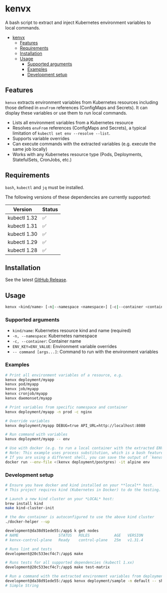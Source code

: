 # kenvx

A bash script to extract and inject Kubernetes environment variables to local commands.

- [kenvx](#kenvx)
  - [Features](#features)
  - [Requirements](#requirements)
  - [Installation](#installation)
  - [Usage](#usage)
    - [Supported arguments](#supported-arguments)
    - [Examples](#examples)
    - [Development setup](#development-setup)


## Features

`kenvx` extracts environment variables from Kubernetes resources including those defined in `envFrom` references (ConfigMaps and Secrets). It can display these variables or use them to run local commands.

- Lists all environment variables from a Kubernetes resource
- Resolves `envFrom` references (ConfigMaps and Secrets), a typical limitation of `kubectl set env --resolve --list`.
- Supports variable overrides
- Can execute commands with the extracted variables (e.g. execute the same job locally)
- Works with any Kubernetes resource type (Pods, Deployments, StatefulSets, CronJobs, etc.)

## Requirements

`bash`, `kubectl` and `jq` must be installed.

The following versions of these dependencies are currently supported:

| Version      | Status |
| ------------ | ------ |
| kubectl 1.32 | ✅      |
| kubectl 1.31 | ✅      |
| kubectl 1.30 | ✅      |
| kubectl 1.29 | ✅      |
| kubectl 1.28 | ✅      |

## Installation

See the latest [GitHub Release](https://github.com/majodev/kenvx/releases).

## Usage

```bash
kenvx <kind/name> [-n|--namespace <namespace>] [-c|--container <container>] [ENV_KEY=ENV_VALUE...] [-- command [args...]]
```

### Supported arguments

* `kind/name`: Kubernetes resource kind and name (required)
* `-n, --namespace`: Kubernetes namespace
* `-c, --container`: Container name
* `ENV_KEY=ENV_VALUE`: Environment variable overrides
* `-- command [args...]`: Command to run with the environment variables

### Examples

```bash
# Print all environment variables of a resource, e.g.
kenvx deployment/myapp
kenvx pod/myapp
kenvx job/myapp
kenvx cronjob/myapp
kenvx daemonset/myapp

# Print variables from specific namespace and container
kenvx deployment/myapp -n prod -c nginx

# Override variables
kenvx deployment/myapp DEBUG=true API_URL=http://localhost:8080

# Run command with variables
kenvx deployment/myapp -- env

# Use with docker (e.g. to run a local container with the extracted ENV variables)
# Note: This example uses process substitution, which is a bash feature.
# If you are using a different shell, you can save the output of `kenvx` to a file and use `--env-file` instead.
docker run --env-file <(kenvx deployment/postgres) -it alpine env
```

### Development setup

```bash
# Ensure you have docker and kind installed on your **local** host.
# This project requires kind (Kubernetes in Docker) to do the testing.

# Launch a new kind cluster on your *LOCAL* host:
brew install kind
make kind-cluster-init

# the dev container is autoconfigured to use the above kind cluster
./docker-helper --up

development@da38d91ede55:/app$ k get nodes
# NAME                  STATUS   ROLES           AGE   VERSION
# kenvx-control-plane   Ready    control-plane   25m   v1.31.4

# Runs lint and tests
development@20c533ecf4c7:/app$ make

# Runs tests for all supported dependencies (kubectl 1.xx)
development@20c533ecf4c7:/app$ make test-matrix

# Run a command with the extracted environment variables from deployment/sample (see test/manifests/sample.deployment.yml)
development@da38d91ede55:/app$ kenvx deployment/sample -n default -- sh -c 'echo "# $SAMPLE_SINGLE"'
# Simple String
```